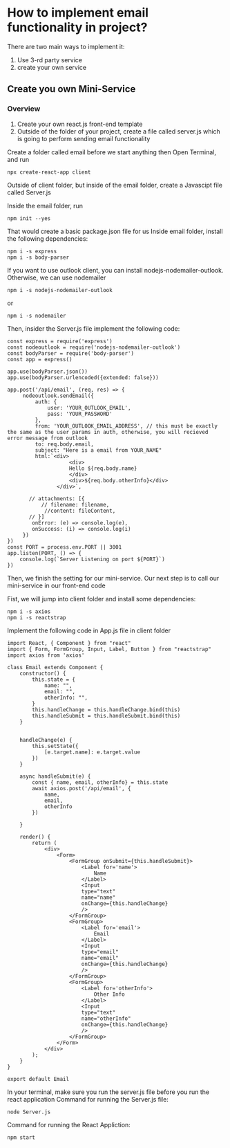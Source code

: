 # How to implement email functionality in project?

There are two main ways to implement it:
1. Use 3-rd party service
2. create your own service

## Create you own Mini-Service

### Overview
1. Create your own react.js front-end template
2. Outside of the folder of your project, create a file called server.js which is going to perform sending email functionality

Create a folder called email before we start anything
then Open Terminal, and run

```
npx create-react-app client
```
Outside of client folder, but inside of the email folder, create a Javascipt file called Server.js

Inside the email folder, run
```
npm init --yes
```

That would create a basic package.json file for us
Inside email folder, install the following dependencies:

```
npm i -s express
npm i -s body-parser
```

If you want to use outlook client, you can install nodejs-nodemailer-outlook. Otherwise, we can use nodemailer

```
npm i -s nodejs-nodemailer-outlook
```
or
```
npm i -s nodemailer

```

Then, insider the Server.js file implement the following code:

```
const express = require('express')
const nodeoutlook = require('nodejs-nodemailer-outlook')
const bodyParser = require('body-parser')
const app = express()

app.use(bodyParser.json())
app.use(bodyParser.urlencoded({extended: false}))

app.post('/api/email', (req, res) => {
     nodeoutlook.sendEmail({
         auth: {
             user: 'YOUR_OUTLOOK_EMAIL',
             pass: 'YOUR_PASSWORD'
         },
         from: 'YOUR_OUTLOOK_EMAIL_ADDRESS', // this must be exactly the same as the user params in auth, otherwise, you will recieved error message from outlook
         to: req.body.email,
         subject: "Here is a email from YOUR_NAME"
         html:`<div>
                    <div>
                    Hello ${req.body.name}
                    </div>
                    <div>${req.body.otherInfo}</div>
                </div>`,

       // attachments: [{
           // filename: filename,
            //content: fileContent,
       // }]
        onError: (e) => console.log(e),
        onSuccess: (i) => console.log(i)
     })
})
const PORT = process.env.PORT || 3001
app.listen(PORT, () => {
    console.log(`Server Listening on port ${PORT}`)
})
```

Then, we finish the setting for our mini-service. Our next step is to call our mini-service in our front-end code

Fist, we will jump into client folder and install some dependencies:

```
npm i -s axios
npm i -s reactstrap
```

Implement the following code in App.js file in client folder

```
import React, { Component } from "react"
import { Form, FormGroup, Input, Label, Button } from "reactstrap"
import axios from 'axios'

class Email extends Component {
    constructor() {
        this.state = {
            name: "",
            email: "",
            otherInfo: "",
        }
        this.handleChange = this.handleChange.bind(this)
        this.handleSubmit = this.handleSubmit.bind(this)
    }


    handleChange(e) {
        this.setState({
            [e.target.name]: e.target.value
        })
    }

    async handleSubmit(e) {
        const { name, email, otherInfo} = this.state
        await axios.post('/api/email', {
            name,
            email,
            otherInfo
        })

    }

    render() {
        return (
            <div>
                <Form>
                    <FormGroup onSubmit={this.handleSubmit}>
                        <Label for='name'>
                            Name
                        </Label>
                        <Input
                        type="text"
                        name="name"
                        onChange={this.handleChange}
                        />
                    </FormGroup>
                    <FormGroup>
                        <Label for='email'>
                            Email
                        </Label>
                        <Input
                        type="email"
                        name="email"
                        onChange={this.handleChange}
                        />
                    </FormGroup>
                    <FormGroup>
                        <Label for='otherInfo'>
                            Other Info
                        </Label>
                        <Input
                        type="text"
                        name="otherInfo"
                        onChange={this.handleChange}
                        />
                    </FormGroup>
                </Form>
            </div>
        );
    }
}

export default Email
```
In your terminal, make sure you run the server.js file before you run the react application
Command for running the Server.js file:
```
node Server.js
```
Command for running the React Appliction:
```
npm start
```
